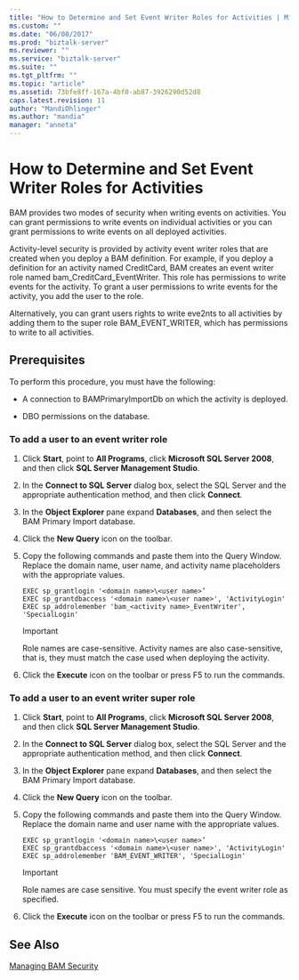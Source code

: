 ```yaml
---
title: "How to Determine and Set Event Writer Roles for Activities | Microsoft Docs"
ms.custom: ""
ms.date: "06/08/2017"
ms.prod: "biztalk-server"
ms.reviewer: ""
ms.service: "biztalk-server"
ms.suite: ""
ms.tgt_pltfrm: ""
ms.topic: "article"
ms.assetid: 73bfe8ff-167a-4bf0-ab87-3926290d52d8
caps.latest.revision: 11
author: "MandiOhlinger"
ms.author: "mandia"
manager: "anneta"
---
```

# How to Determine and Set Event Writer Roles for Activities
BAM provides two modes of security when writing events on activities. You can grant permissions to write events on individual activities or you can grant permissions to write events on all deployed activities.  
  
 Activity-level security is provided by activity event writer roles that are created when you deploy a BAM definition. For example, if you deploy a definition for an activity named CreditCard, BAM creates an event writer role named bam_CreditCard_EventWriter. This role has permissions to write events for the activity. To grant a user permissions to write events for the activity, you add the user to the role.  
  
 Alternatively, you can grant users rights to write eve2nts to all activities by adding them to the super role BAM_EVENT_WRITER, which has permissions to write to all activities.  
  
## Prerequisites  
 To perform this procedure, you must have the following:  
  
-   A connection to BAMPrimaryImportDb on which the activity is deployed.  
  
-   DBO permissions on the database.  
  
### To add a user to an event writer role  
  
1.  Click **Start**, point to **All Programs**, click **Microsoft SQL Server 2008**, and then click **SQL Server Management Studio**.  
  
2.  In the **Connect to SQL Server** dialog box, select the SQL Server and the appropriate authentication method, and then click **Connect**.  
  
3.  In the **Object Explorer** pane expand **Databases**, and then select the BAM Primary Import database.  
  
4.  Click the **New Query** icon on the toolbar.  
  
5.  Copy the following commands and paste them into the Query Window. Replace the domain name, user name, and activity name placeholders with the appropriate values.  
  
    ```  
    EXEC sp_grantlogin '<domain name>\<user name>’  
    EXEC sp_grantdbaccess '<domain name>\<user name>', 'ActivityLogin'  
    EXEC sp_addrolemember 'bam_<activity name>_EventWriter', 'SpecialLogin'  
    ```  
  
    > [!IMPORTANT]
    >  Role names are case-sensitive. Activity names are also case-sensitive, that is, they must match the case used when deploying the activity.  
  
6.  Click the **Execute** icon on the toolbar or press F5 to run the commands.  
  
### To add a user to an event writer super role  
  
1.  Click **Start**, point to **All Programs**, click **Microsoft SQL Server 2008**, and then click **SQL Server Management Studio**.  
  
2.  In the **Connect to SQL Server** dialog box, select the SQL Server and the appropriate authentication method, and then click **Connect**.  
  
3.  In the **Object Explorer** pane expand **Databases**, and then select the BAM Primary Import database.  
  
4.  Click the **New Query** icon on the toolbar.  
  
5.  Copy the following commands and paste them into the Query Window. Replace the domain name and user name with the appropriate values.  
  
    ```  
    EXEC sp_grantlogin '<domain name>\<user name>’  
    EXEC sp_grantdbaccess '<domain name>\<user name>', 'ActivityLogin'  
    EXEC sp_addrolemember 'BAM_EVENT_WRITER', 'SpecialLogin'  
    ```  
  
    > [!IMPORTANT]
    >  Role names are case sensitive. You must specify the event writer role as specified.  
  
6.  Click the **Execute** icon on the toolbar or press F5 to run the commands.  
  
## See Also  
 [Managing BAM Security](../core/managing-bam-security.md)